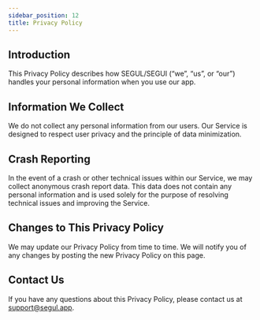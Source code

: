 ```yaml
---
sidebar_position: 12
title: Privacy Policy
---
```


## Introduction

This Privacy Policy describes how SEGUL/SEGUI (“we”, “us”, or “our”) handles your personal information when you use our app.

## Information We Collect

We do not collect any personal information from our users. Our Service is designed to respect user privacy and the principle of data minimization.

## Crash Reporting

In the event of a crash or other technical issues within our Service, we may collect anonymous crash report data. This data does not contain any personal information and is used solely for the purpose of resolving technical issues and improving the Service.

## Changes to This Privacy Policy

We may update our Privacy Policy from time to time. We will notify you of any changes by posting the new Privacy Policy on this page.

## Contact Us

If you have any questions about this Privacy Policy, please contact us at [support@segul.app](mailto:support@segul.app).
